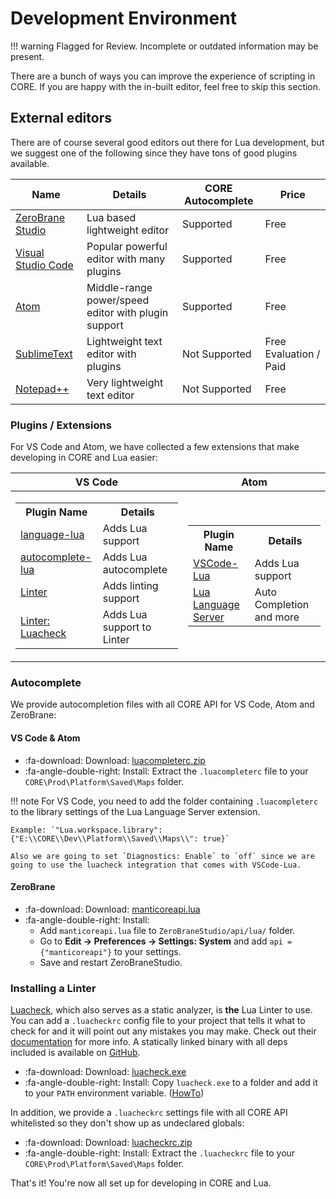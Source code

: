 # Development Environment

!!! warning
    Flagged for Review.
    Incomplete or outdated information may be present.

There are a bunch of ways you can improve the experience of scripting in CORE. If you are happy with the in-built editor, feel free to skip this section.

## External editors

There are of course several good editors out there for Lua development, but we suggest one of the following since they have tons of good plugins available.

| Name                                                         | Details                                             | CORE Autocomplete         | Price
| ------------------------------------------------------------ | --------------------------------------------------- |-------------------------- |-----------
| [ZeroBrane Studio](https://studio.zerobrane.com/download?not-this-time)     | Lua based lightweight editor         | Supported                 | Free
| [Visual Studio Code](https://code.visualstudio.com/download) | Popular powerful editor with many plugins           | Supported                 | Free
| [Atom](https://atom.io/)                                     | Middle-range power/speed editor with plugin support | Supported                 | Free
| [SublimeText](https://www.sublimetext.com/3)                 | Lightweight text editor with plugins                | Not Supported             | Free Evaluation / Paid
| [Notepad++](https://notepad-plus-plus.org/)                  | Very lightweight text editor                        | Not Supported             | Free

### Plugins / Extensions

For VS Code and Atom, we have collected a few extensions that make developing in CORE and Lua easier:

|VS Code|Atom|
|--|--|
|<table> <tr><th>Plugin Name</th><th>Details</th></tr><tr><td>[language-lua](https://atom.io/packages/language-lua)</td><td>Adds Lua support</td></tr><tr><td>[autocomplete-lua](https://atom.io/packages/autocomplete-lua)</td><td>Adds Lua autocomplete</td></tr><tr><td>[Linter](https://atom.io/packages/linter)</td><td>Adds linting support</td></tr><tr><td>[Linter: Luacheck](https://atom.io/packages/linter-luacheck)</td><td>Adds Lua support to Linter </td></tr></table>|<table><tr><th>Plugin Name</th><th>Details</th></tr><tr><td>[VSCode-Lua](https://marketplace.visualstudio.com/items?itemName=trixnz.vscode-lua)</td><td>Adds Lua support</td></tr><tr><td>[Lua Language Server](https://marketplace.visualstudio.com/items?itemName=sumneko.lua)</td><td>Auto Completion and more</td></tr></table>|

### Autocomplete

We provide autocompletion files with all CORE API for VS Code, Atom and ZeroBrane:

#### VS Code & Atom
* :fa-download: Download: <a title="External Editor Autocomplete" href="/assets/luacompleterc.zip">luacompleterc.zip</a>
* :fa-angle-double-right: Install: Extract the `.luacompleterc` file to your `CORE\Prod\Platform\Saved\Maps` folder.

!!! note
    For VS Code, you need to add the folder containing `.luacompleterc` to the library settings of the Lua Language Server extension.

    Example: `"Lua.workspace.library": {"E:\\CORE\\Dev\\Platform\\Saved\\Maps\\": true}`

    Also we are going to set `Diagnostics: Enable` to `off` since we are going to use the luacheck integration that comes with VSCode-Lua.

#### ZeroBrane
* :fa-download: Download: <a title="External Editor Autocomplete" href="/assets/manticoreapi.lua">manticoreapi.lua</a>
* :fa-angle-double-right: Install:
    * Add `manticoreapi.lua` file to `ZeroBraneStudio/api/lua/` folder.
    * Go to **Edit -> Preferences -> Settings: System** and add `api = {"manticoreapi"}` to your settings.
    * Save and restart ZeroBraneStudio.

### Installing a Linter

[Luacheck](https://github.com/mpeterv/luacheck), which also serves as a static analyzer, is **the** Lua Linter to use. You can add a `.luacheckrc` config file to your project that tells it what to check for and it will point out any mistakes you may make. Check out their [documentation](https://luacheck.readthedocs.io/en/stable/) for more info. A statically linked binary with all deps included is available on [GitHub](https://github.com/mpeterv/luacheck/releases/).

* :fa-download: Download: <a title="Luacheck" href="https://github.com/mpeterv/luacheck/releases/download/0.23.0/luacheck.exe">luacheck.exe</a>
* :fa-angle-double-right: Install: Copy `luacheck.exe` to a folder and add it to your `PATH` environment variable. ([HowTo](https://www.architectryan.com/2018/03/17/add-to-the-path-on-windows-10/))

In addition, we provide a `.luacheckrc` settings file with all CORE API whitelisted so they don't show up as undeclared globals:

* :fa-download: Download: <a title=".luacheckrc" href="/assets/luacheckrc.zip">luacheckrc.zip</a>
* :fa-angle-double-right: Install: Extract the `.luacheckrc` file to your `CORE\Prod\Platform\Saved\Maps` folder.

That's it! You're now all set up for developing in CORE and Lua.
